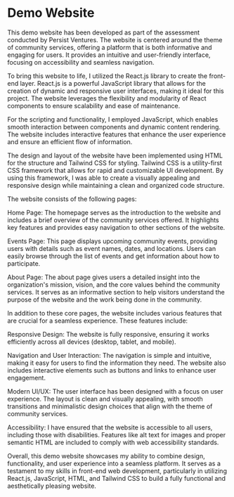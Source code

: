 # Demo Website
This demo website has been developed as part of the assessment conducted by Persist Ventures. The website is centered around the theme of community services, offering a platform that is both informative and engaging for users. It provides an intuitive and user-friendly interface, focusing on accessibility and seamless navigation.

To bring this website to life, I utilized the React.js library to create the front-end layer. React.js is a powerful JavaScript library that allows for the creation of dynamic and responsive user interfaces, making it ideal for this project. The website leverages the flexibility and modularity of React components to ensure scalability and ease of maintenance.

For the scripting and functionality, I employed JavaScript, which enables smooth interaction between components and dynamic content rendering. The website includes interactive features that enhance the user experience and ensure an efficient flow of information.

The design and layout of the website have been implemented using HTML for the structure and Tailwind CSS for styling. Tailwind CSS is a utility-first CSS framework that allows for rapid and customizable UI development. By using this framework, I was able to create a visually appealing and responsive design while maintaining a clean and organized code structure.

The website consists of the following pages:

Home Page: The homepage serves as the introduction to the website and includes a brief overview of the community services offered. It highlights key features and provides easy navigation to other sections of the website.

Events Page: This page displays upcoming community events, providing users with details such as event names, dates, and locations. Users can easily browse through the list of events and get information about how to participate.

About Page: The about page gives users a detailed insight into the organization's mission, vision, and the core values behind the community services. It serves as an informative section to help visitors understand the purpose of the website and the work being done in the community.

In addition to these core pages, the website includes various features that are crucial for a seamless experience. These features include:

Responsive Design: The website is fully responsive, ensuring it works efficiently across all devices (desktop, tablet, and mobile).

Navigation and User Interaction: The navigation is simple and intuitive, making it easy for users to find the information they need. The website also includes interactive elements such as buttons and links to enhance user engagement.

Modern UI/UX: The user interface has been designed with a focus on user experience. The layout is clean and visually appealing, with smooth transitions and minimalistic design choices that align with the theme of community services.

Accessibility: I have ensured that the website is accessible to all users, including those with disabilities. Features like alt text for images and proper semantic HTML are included to comply with web accessibility standards.

Overall, this demo website showcases my ability to combine design, functionality, and user experience into a seamless platform. It serves as a testament to my skills in front-end web development, particularly in utilizing React.js, JavaScript, HTML, and Tailwind CSS to build a fully functional and aesthetically pleasing website.
